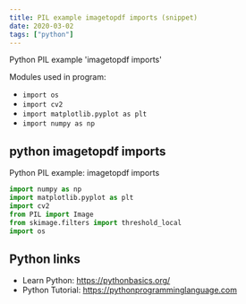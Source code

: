 ```yaml
---
title: PIL example imagetopdf imports (snippet)
date: 2020-03-02
tags: ["python"]
---
```

Python PIL example 'imagetopdf imports'


Modules used in program: 
* `import os`
* `import cv2`
* `import matplotlib.pyplot as plt`
* `import numpy as np`

## python imagetopdf imports

Python PIL example: imagetopdf imports

```python
import numpy as np
import matplotlib.pyplot as plt
import cv2
from PIL import Image
from skimage.filters import threshold_local
import os

```

## Python links

- Learn Python: https://pythonbasics.org/
- Python Tutorial: https://pythonprogramminglanguage.com
